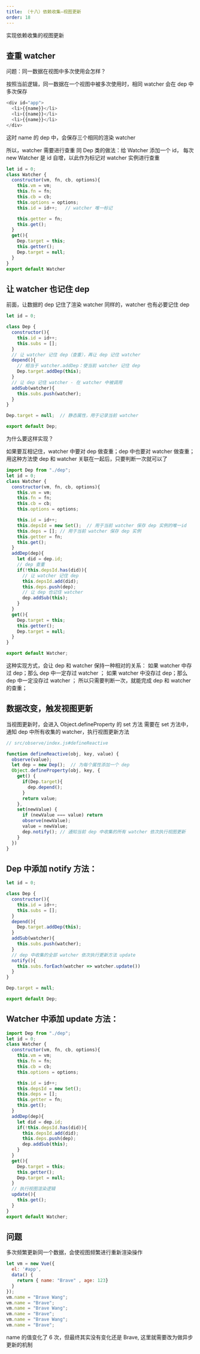 ```yaml
---
title: （十八）依赖收集—视图更新
order: 18
---
```


实现依赖收集的视图更新

<!-- more -->

## 查重 watcher

问题：同一数据在视图中多次使用会怎样？

按照当前逻辑，同一数据在一个视图中被多次使用时，相同 watcher 会在 dep 中多次保存

```js
<div id="app">
  <li>{{name}}</li>
  <li>{{name}}</li>
  <li>{{name}}</li>
</div>
```

这时 name 的 dep 中，会保存三个相同的渲染 watcher

所以，watcher 需要进行查重
同 Dep 类的做法：给 Watcher 添加一个 id，
每次 new Watcher 是 id 自增，以此作为标记对 watcher 实例进行查重

```js
let id = 0;
class Watcher {
  constructor(vm, fn, cb, options){
    this.vm = vm;
    this.fn = fn;
    this.cb = cb;
    this.options = options;
    this.id = id++;   // watcher 唯一标记

    this.getter = fn;
    this.get();
  }
  get(){
    Dep.target = this;
    this.getter();
    Dep.target = null;
  }
}
export default Watcher
```

## 让 watcher 也记住 dep

前面，让数据的 dep 记住了渲染 watcher 同样的，watcher 也有必要记住 dep

```js
let id = 0;

class Dep {
  constructor(){
    this.id = id++;
    this.subs = [];
  }
  // 让 watcher 记住 dep（查重），再让 dep 记住 watcher
  depend(){
    // 相当于 watcher.addDep：使当前 watcher 记住 dep
    Dep.target.addDep(this);
  }
  // 让 dep 记住 watcher - 在 watcher 中被调用
  addSub(watcher){
    this.subs.push(watcher);
  }
}

Dep.target = null;  // 静态属性，用于记录当前 watcher

export default Dep;
```

为什么要这样实现？

如果要互相记住，watcher 中要对 dep 做查重；dep 中也要对 watcher 做查重；
用这种方法使 dep 和 watcher 关联在一起后，只要判断一次就可以了

```js
import Dep from "./dep";
let id = 0;
class Watcher {
  constructor(vm, fn, cb, options){
    this.vm = vm;
    this.fn = fn;
    this.cb = cb;
    this.options = options;

    this.id = id++;
    this.depsId = new Set();  // 用于当前 watcher 保存 dep 实例的唯一id
    this.deps = []; // 用于当前 watcher 保存 dep 实例
    this.getter = fn;
    this.get();
  }
  addDep(dep){
    let did = dep.id;
    // dep 查重
    if(!this.depsId.has(did)){
      // 让 watcher 记住 dep
      this.depsId.add(did);
      this.deps.push(dep);
      // 让 dep 也记住 watcher
      dep.addSub(this);
    }
  }
  get(){
    Dep.target = this;
    this.getter();
    Dep.target = null;
  }
}

export default Watcher;
```

这种实现方式，会让 dep 和 watcher 保持一种相对的关系：
如果 watcher 中存过 dep；那么 dep 中一定存过 watcher ；
如果 watcher 中没存过 dep；那么 dep 中一定没存过 watcher ；
所以只需要判断一次，就能完成 dep 和 watcher 的查重；

## 数据改变，触发视图更新

当视图更新时，会进入 Object.defineProperty 的 set 方法
需要在 set 方法中，通知 dep 中所有收集的 watcher，执行视图更新方法

```js
// src/observe/index.js#defineReactive

function defineReactive(obj, key, value) {
  observe(value);
  let dep = new Dep();  // 为每个属性添加一个 dep
  Object.defineProperty(obj, key, {
    get() {
      if(Dep.target){
        dep.depend();
      }
      return value;
    },
    set(newValue) {
      if (newValue === value) return
      observe(newValue);
      value = newValue;
      dep.notify(); // 通知当前 dep 中收集的所有 watcher 依次执行视图更新
    }
  })
}
```

## Dep 中添加 notify 方法：

```js
let id = 0;

class Dep {
  constructor(){
    this.id = id++;
    this.subs = [];
  }
  depend(){
    Dep.target.addDep(this);
  }
  addSub(watcher){
    this.subs.push(watcher);
  }
  // dep 中收集的全部 watcher 依次执行更新方法 update
  notify(){
    this.subs.forEach(watcher => watcher.update())
  }
}

Dep.target = null;

export default Dep;
```

## Watcher 中添加 update 方法：

```js
import Dep from "./dep";
let id = 0;
class Watcher {
  constructor(vm, fn, cb, options){
    this.vm = vm;
    this.fn = fn;
    this.cb = cb;
    this.options = options;

    this.id = id++;
    this.depsId = new Set();
    this.deps = [];
    this.getter = fn;
    this.get();
  }
  addDep(dep){
    let did = dep.id;
    if(!this.depsId.has(did)){
      this.depsId.add(did);
      this.deps.push(dep);
      dep.addSub(this);
    }
  }
  get(){
    Dep.target = this;
    this.getter();
    Dep.target = null;
  }
  // 执行视图渲染逻辑
  update(){
    this.get();
  }
}
export default Watcher;
```

## 问题

多次频繁更新同一个数据，会使视图频繁进行重新渲染操作

```js
let vm = new Vue({
  el: '#app',
  data() {
    return { name: "Brave" , age: 123}
  }
});
vm.name = "Brave Wang";
vm.name = "Brave";
vm.name = "Brave Wang";
vm.name = "Brave";
vm.name = "Brave Wang";
vm.name = "Brave";
```

name 的值变化了 6 次，但最终其实没有变化还是 Brave,
这里就需要改为做异步更新的机制
